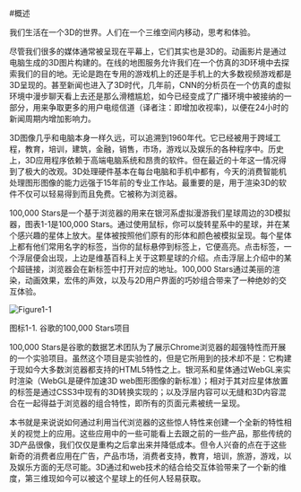 #概述

我们生活在一个3D的世界。人们在一个三维空间内移动，思考和体验。

尽管我们很多的媒体通常被呈现在平幕上，它们其实也是3D的。动画影片是通过电脑生成的3D图片构建的。在线的地图服务允许我们在一个仿真的3D环境中去探索我们的目的地。无论是跑在专用的游戏机上的还是手机上的大多数视频游戏都是3D呈现的。甚至新闻也进入了3D时代，几年前，CNN的分析员在一个仿真的虚拟环境中漫步聊天看上去还是那么滑稽尴尬，如今已经变成了广播环境中被接纳的一部分，用来争取更多的用户电缆信道（译者注：即增加收视率)，以便在24小时的新闻周期内增加影响力。

3D图像几乎和电脑本身一样久远，可以追溯到1960年代。它已经被用于跨域工程，教育，培训，建筑，金融，销售，市场，游戏以及娱乐的各种程序中。历史上，3D应用程序依赖于高端电脑系统和昂贵的软件。但在最近的十年这一情况得到了极大的改观。3D处理硬件基本在每台电脑和手机中都有，今天的消费智能机处理图形图像的能力远强于15年前的专业工作站。最重要的是，用于渲染3D的软件不仅可以轻易得到而且免费。它被称为浏览器。

100,000 Stars是一个基于浏览器的用来在银河系虚拟漫游我们星球周边的3D模拟器，图表1-1是100,000 Stars。通过使用鼠标，你可以旋转星系中的星球，并在某个感兴趣的星体上放大。星体被按照他们原有的形体和颜色被模拟呈现。每个星体上都有他们常用名字的标签，当你的鼠标悬停到标签上，它便高亮。点击标签，一个浮层便会出现，上边是维基百科上关于这颗星球的介绍。点击浮层上介绍中的某个超链接，浏览器会在新标签中打开对应的地址。100,000 Stars通过美丽的渲染，动画效果，宏伟的声效，以及与2D用户界面的巧妙组合带来了一种绝妙的交互体验。

![Figure1-1](http://materliu.github.io/Programming-3D-Applications-With-HTML5-and-WebGL/assets/Chapter1-Introduction/figure1-1.jpg)

图标1-1. 谷歌的100,000 Stars项目

100,000 Stars是谷歌的数据艺术团队为了展示Chrome浏览器的超强特性而开展的一个实验项目。虽然这个项目是实验性的，但是它所用到的技术却不是：它构建于现如今大多数浏览器都支持的HTML5特性之上。银河系和星体通过WebGL来实时渲染（WebGL是硬件加速3D web图形图像的新标准）；相对于其对应星体放置的标签是通过CSS3中现有的3D转换实现的；以及浮层内容可以无缝和3D内容混合在一起得益于浏览器的组合特性，即所有的页面元素被统一呈现。

本书就是来说说如何通过利用当代浏览器的这些惊人特性来创建一个全新的特性相关的视觉上的应用。这些应用中的一些可能看上去跟之前的一些产品，那些传统的3D产品很像，我们仅仅是重构之后拿出来并降低成本。但令人兴奋的点在于这些新奇的消费者应用在广告，产品市场，消费者支持，教育，培训，旅游，游戏，以及娱乐方面的无尽可能。3D通过和web技术的结合给交互体验带来了一个新的维度，第三维现如今可以被这个星球上的任何人轻易获取。